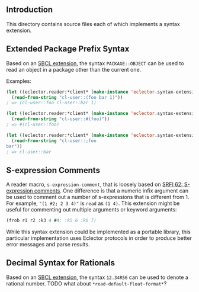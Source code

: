 ## Introduction

This directory contains source files each of which implements a syntax
extension.

## Extended Package Prefix Syntax

Based on an
[SBCL extension](https://sbcl.org/manual/index.html#Extended-Package-Prefix-Syntax),
the syntax `PACKAGE::OBJECT` can be used to read an object in a
package other than the current one.

Examples:

```lisp
(let ((eclector.reader:*client* (make-instance 'eclector.syntax-extensions.extended-package-prefix:extended-package-prefix-syntax-mixin)))
  (read-from-string "cl-user::(foo bar 1)"))
; => (cl-user::foo cl-user::bar 1)
```

```lisp
(let ((eclector.reader:*client* (make-instance 'eclector.syntax-extensions.extended-package-prefix:extended-package-prefix-syntax-mixin)))
  (read-from-string "cl-user::#(foo)"))
; => #(cl-user::foo)
```

```lisp
(let ((eclector.reader:*client* (make-instance 'eclector.syntax-extensions.extended-package-prefix:extended-package-prefix-syntax-mixin)))
  (read-from-string "cl-user::;foo
bar"))
; => cl-user::bar
```

## S-expression Comments

A reader macro, `s-expression-comment`, that is loosely based on
[SRFI 62: S-expression comments](https://srfi.schemers.org/srfi-62/srfi-62.html).
One difference is that a numeric infix argument can be used to comment
out a number of s-expressions that is different from 1. For example,
`"(1 #2; 2 3 4)"` is `read` as `(1 4)`. This extension might be useful
for commenting out multiple arguments or keyword arguments:

```lisp
(frob r1 r2 :k3 4 #4; :k5 6 :k6 7)
```

While this syntax extension could be implemented as a portable
library, this particular implementation uses Eclector protocols in
order to produce better error messages and parse results.

## Decimal Syntax for Rationals

Based on an
[SBCL extension](https://sbcl.org/manual/index.html#Decimal-Syntax-for-Rationals),
the syntax `12.34R56` can be used to denote a rational number.
TODO what about `*read-default-float-format*`?
